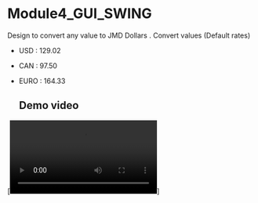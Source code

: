# Module4_GUI_SWING

Design to convert any value to  JMD Dollars .
Convert values (Default rates)
- USD : 129.02
- CAN : 97.50
- EURO : 164.33

  ## Demo video

[![Preview video](/Demo/Demo_Convert_re_video(2-handbrake).mp4)]
